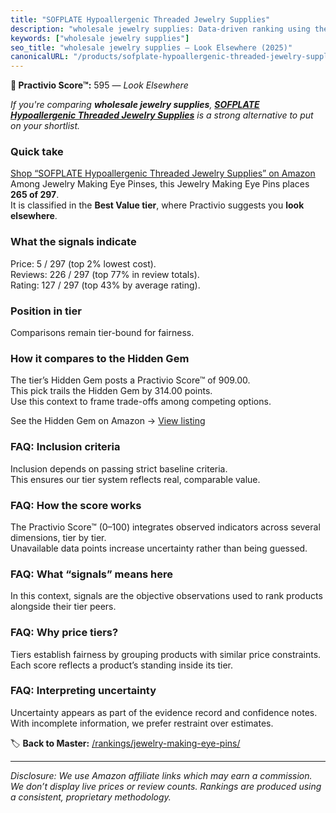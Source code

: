 ```yaml
---
title: "SOFPLATE Hypoallergenic Threaded Jewelry Supplies"
description: "wholesale jewelry supplies: Data-driven ranking using the Practivio Score™. Positioned by quality, value, demand, findability, momentum."
keywords: ["wholesale jewelry supplies"]
seo_title: "wholesale jewelry supplies — Look Elsewhere (2025)"
canonicalURL: "/products/sofplate-hypoallergenic-threaded-jewelry-supplies-B0D2Z3K8YY/"
---
```


**🚫 Practivio Score™:** 595 — _Look Elsewhere_


*If you're comparing **wholesale jewelry supplies**, **[SOFPLATE Hypoallergenic Threaded Jewelry Supplies](https://www.amazon.com/dp/B0D2Z3K8YY?tag=practivio-20)** is a strong alternative to put on your shortlist.*
### Quick take
[Shop “SOFPLATE Hypoallergenic Threaded Jewelry Supplies” on Amazon](https://www.amazon.com/dp/B0D2Z3K8YY?tag=practivio-20)
Among Jewelry Making Eye Pinses, this Jewelry Making Eye Pins places **265 of 297**.  
It is classified in the **Best Value tier**, where Practivio suggests you **look elsewhere**.

### What the signals indicate
Price: 5 / 297 (top 2% lowest cost).  
Reviews: 226 / 297 (top 77% in review totals).  
Rating: 127 / 297 (top 43% by average rating).  

### Position in tier
Comparisons remain tier-bound for fairness.

### How it compares to the Hidden Gem
The tier’s Hidden Gem posts a Practivio Score™ of 909.00.  
This pick trails the Hidden Gem by 314.00 points.  
Use this context to frame trade-offs among competing options.  

See the Hidden Gem on Amazon → [View listing](https://www.amazon.com/dp/B01MQW98ES?tag=practivio-20)

### FAQ: Inclusion criteria
Inclusion depends on passing strict baseline criteria.  
This ensures our tier system reflects real, comparable value.

### FAQ: How the score works
The Practivio Score™ (0–100) integrates observed indicators across several dimensions, tier by tier.  
Unavailable data points increase uncertainty rather than being guessed.

### FAQ: What “signals” means here
In this context, signals are the objective observations used to rank products alongside their tier peers.

### FAQ: Why price tiers?
Tiers establish fairness by grouping products with similar price constraints.  
Each score reflects a product’s standing inside its tier.

### FAQ: Interpreting uncertainty
Uncertainty appears as part of the evidence record and confidence notes.  
With incomplete information, we prefer restraint over estimates.


🏷️ **Back to Master:** [/rankings/jewelry-making-eye-pins/](/rankings/jewelry-making-eye-pins/)

---
_Disclosure: We use Amazon affiliate links which may earn a commission. We don’t display live prices or review counts. Rankings are produced using a consistent, proprietary methodology._
